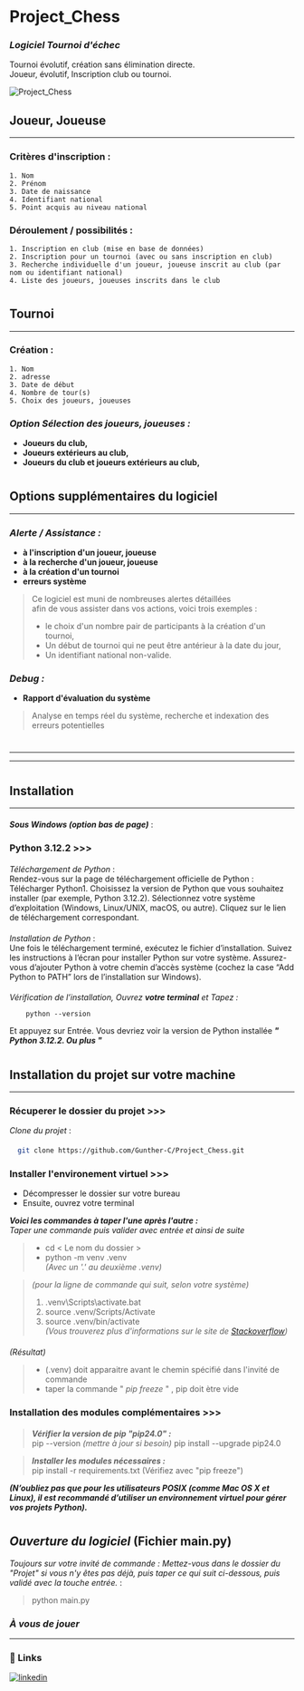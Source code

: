 
# Project_Chess
### **_Logiciel Tournoi d'échec_**
Tournoi évolutif, création sans élimination directe.  
Joueur, évolutif, Inscription club ou tournoi.  

![Project_Chess](https://github.com/Gunther-C/Dossier-Zip/assets/162619333/cc89cfb6-e777-4b84-bd0a-b8ea1d68c1fd)
###
##
## Joueur, Joueuse
___
### Critères d'inscription :
    1. Nom
    2. Prénom 
    3. Date de naissance 
    4. Identifiant national   
    5. Point acquis au niveau national
### Déroulement / possibilités :
    1. Inscription en club (mise en base de données)
    2. Inscription pour un tournoi (avec ou sans inscription en club)
    3. Recherche individuelle d'un joueur, joueuse inscrit au club (par nom ou identifiant national)  
    4. Liste des joueurs, joueuses inscrits dans le club
#
## Tournoi
___
### Création :
    1. Nom
    2. adresse 
    3. Date de début
    4. Nombre de tour(s)   
    5. Choix des joueurs, joueuses

### **_Option Sélection des joueurs, joueuses :_**
- **Joueurs du club,**    
- **Joueurs extérieurs au club,**    
- **Joueurs du club et joueurs extérieurs au club,**    
#
## Options supplémentaires du logiciel
___
### **_Alerte / Assistance :_**
- **à l'inscription d'un joueur, joueuse**    
- **à la recherche d'un joueur, joueuse**     
- **à la création d'un tournoi**      
- **erreurs système**  
> Ce logiciel est muni de nombreuses alertes détaillées  
afin de vous assister dans vos actions, voici trois exemples : 
>- le choix d'un nombre pair de participants à la création d'un tournoi, 
>- Un début de tournoi qui ne peut être antérieur à la date du jour, 
>- Un identifiant national non-valide. 
### **_Debug :_**
- **Rapport d'évaluation du système**   
> Analyse en temps réel du système, recherche et indexation des erreurs potentielles
#
___
___
#
## Installation  
___
####
**_Sous Windows (option bas de page)_** :
####
### Python 3.12.2 >>>
####
_Téléchargement de Python_ :  
Rendez-vous sur la page de téléchargement officielle de Python : Télécharger Python1.
Choisissez la version de Python que vous souhaitez installer (par exemple, Python 3.12.2).
Sélectionnez votre système d’exploitation (Windows, Linux/UNIX, macOS, ou autre).
Cliquez sur le lien de téléchargement correspondant.
####
_Installation de Python_ :  
Une fois le téléchargement terminé, exécutez le fichier d’installation.
Suivez les instructions à l’écran pour installer Python sur votre système.
Assurez-vous d’ajouter Python à votre chemin d’accès système (cochez la case “Add Python to PATH” lors de l’installation sur Windows).
####
_Vérification de l’installation, Ouvrez **_votre terminal_** et Tapez :_  
 
        python --version 
Et appuyez sur Entrée. Vous devriez voir la version de Python installée **_" Python 3.12.2. Ou plus "_**  

#
## Installation du projet sur votre machine 
___
####
### Récuperer le dossier du projet >>>
_Clone du projet_ :
####
```bash
  git clone https://github.com/Gunther-C/Project_Chess.git
```
### Installer l'environement virtuel >>>
- Décompresser le dossier sur votre bureau
- Ensuite, ouvrez votre terminal  

**_Voici les commandes à taper l'une après l'autre :_**  
_Taper une commande puis valider avec entrée et ainsi de suite_

>- cd < Le nom du dossier >  
>- python -m venv .venv  
_(Avec un '.' au deuxième .venv)_

>_(pour la ligne de commande qui suit, selon votre système)_
> 1. .venv\Scripts\activate.bat   
> 2. source .venv/Scripts/Activate
> 3. source .venv/bin/activate  
>_(Vous trouverez plus d'informations sur le site de [Stackoverflow](https://stackoverflow.com/questions/18713086/virtualenv-wont-activate-on-windows/18713789#18713789))_  
####
_(Résultat)_  
>- (.venv) doit apparaitre avant le chemin spécifié dans l'invité de commande
>- taper la commande " _pip freeze_ " , pip doit ètre vide
###
### Installation des modules complémentaires >>>
####
> **_Vérifier la version de pip "pip24.0" :_**  
> pip --version _(mettre à jour si besoin)_ pip install --upgrade pip24.0  

> **_Installer les modules nécessaires :_**  
> pip install -r requirements.txt (Vérifiez avec "pip freeze")

**_(N’oubliez pas que pour les utilisateurs POSIX (comme Mac OS X et Linux), il est recommandé d’utiliser un environnement virtuel pour gérer vos projets Python)._**  
#
## _Ouverture du logiciel_ (Fichier main.py)
_Toujours sur votre invité de commande : Mettez-vous dans le dossier du "Projet" si vous n'y êtes pas déjà, puis taper ce qui suit ci-dessous, puis validé avec la touche entrée._ :
> python main.py
 
### _À vous de jouer_
___
### 🔗 Links 
 
[![linkedin](https://www.linkedin.com/in/gunther-chevestrier-813344255?style=for-the-badge&logo=linkedin&logoColor=white)](https://www.linkedin.com/)
